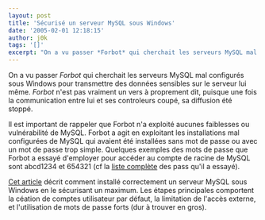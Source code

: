 ```yaml
---
layout: post
title: 'Sécurisé un serveur MySQL sous Windows'
date: '2005-02-01 12:18:15'
author: j0k
tags: '[]'
excerpt: "On a vu passer *Forbot* qui cherchait les serveurs MySQL mal configurés sous Windows pour transmettre des données sensibles sur le serveur lui même. *Forbot* n'est pas vraiment un vers à proprement dit, puisque une fois la communication entre lui et ses controleurs coupé, sa diffusion été stoppé.     \nIl est important de rappeler que Forbot n'a exploité aucunes      …"
---
```


On a vu passer *Forbot* qui cherchait les serveurs MySQL mal configurés sous Windows pour transmettre des données sensibles sur le serveur lui même. *Forbot* n'est pas vraiment un vers à proprement dit, puisque une fois la communication entre lui et ses controleurs coupé, sa diffusion été stoppé.

Il est important de rappeler que Forbot n'a exploité aucunes faiblesses ou vulnérabilité de MySQL. Forbot a agit en exploitant les installations mal configurées de MySQL qui avaient été installées sans mot de passe ou avec un mot de passe trop simple. Quelques exemples des mots de passe que Forbot a essayé d'employer pour accéder au compte de racine de MySQL sont abcd1234 et 654321 (cf la [liste complète](http://www3.ca.com/securityadvisor/virusinfo/virus.aspx?id=41547) des pass qu'il a essayé).

[Cet article](http://www.vbmysql.com/articles/security/securing_mysql_windows.html) décrit comment installé correctement un serveur MySQL sous Windows en le sécurisant un maximum. Les étapes principales comportent la céation de comptes utilisateur par défaut, la limitation de l'accès externe, et l'utilisation de mots de passe forts (dur à trouver en gros).
